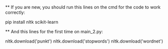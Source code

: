 ** If you are new, you should run this lines on the cmd for the code to work correctly: 

pip install nltk scikit-learn

** And this lines for the first time on main_2.py:

nltk.download('punkt')
nltk.download('stopwords')
nltk.download('wordnet')
